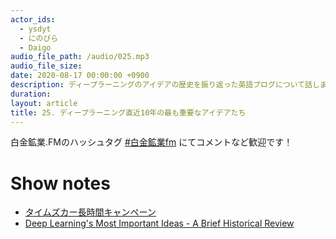 ```yaml
---
actor_ids:
  - ysdyt
  - にのぴら
  - Daigo
audio_file_path: /audio/025.mp3
audio_file_size: 
date: 2020-08-17 00:00:00 +0900
description: ディープラーニングのアイデアの歴史を振り返った英語ブログについて話しました
duration:
layout: article
title: 25. ディープラーニング直近10年の最も重要なアイデアたち
---
```


白金鉱業.FMのハッシュタグ [#白金鉱業fm](https://twitter.com/search?q=%23%E7%99%BD%E9%87%91%E9%89%B1%E6%A5%ADfm&src=typed_query) にてコメントなど歓迎です！

# Show notes

- [タイムズカー長時間キャンペーン](https://share.timescar.jp/campaign/long202007/)
- [Deep Learning's Most Important Ideas - A Brief Historical Review](https://dennybritz.com/blog/deep-learning-most-important-ideas/)
